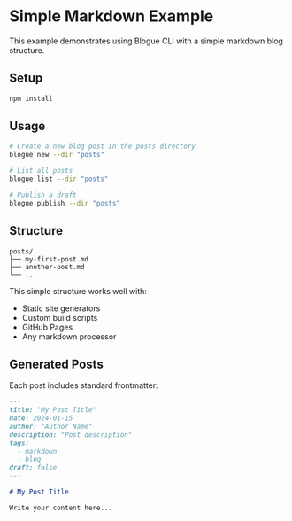 # Simple Markdown Example

This example demonstrates using Blogue CLI with a simple markdown blog structure.

## Setup

```bash
npm install
```

## Usage

```bash
# Create a new blog post in the posts directory
blogue new --dir "posts"

# List all posts
blogue list --dir "posts"

# Publish a draft
blogue publish --dir "posts"
```

## Structure

```
posts/
├── my-first-post.md
├── another-post.md
└── ...
```

This simple structure works well with:
- Static site generators
- Custom build scripts
- GitHub Pages
- Any markdown processor

## Generated Posts

Each post includes standard frontmatter:

```markdown
---
title: "My Post Title"
date: 2024-01-15
author: "Author Name"
description: "Post description"
tags:
  - markdown
  - blog
draft: false
---

# My Post Title

Write your content here...
```